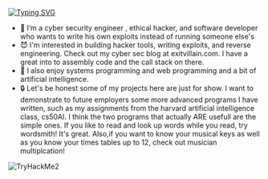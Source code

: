 [![Typing SVG](https://readme-typing-svg.demolab.com/?lines=Hi+I'm+Dan+Gray+alias:exitvillain+)](https://git.io/typing-svg)
- 👻 I’m a cyber security engineer , ethical hacker, and software developer
     who wants to write his own exploits instead of running someone else's 
- 😈 I'm interested in building hacker tools, writing exploits, and reverse engineering. Check out my cyber sec blog at exitvillain.com. I have a great into 
     to assembly code and the call stack on there. 
- 🤖 I also enjoy systems programming and web programming and a bit of artificial intelligence. 
- 🔒 Let's be honest some of my projects here are just for show. I want to demonstrate to future employers some more advanced programs I have written, such as
  my assignments from the harvard artificial intelligence class, cs50AI. I think the two programs that actually ARE usefull are the simple ones. If you like 
  to read and look up words while you read, try wordsmith! It's great. Also,if you want to know your musical keys as well as you know your times tables up to 
  12, check out musician multiplcation! 
<img src="https://tryhackme-badges.s3.amazonaws.com/exitvillain.png" alt="TryHackMe2">
<!--
**exitvillain/exitvillain** is a ✨ _special_ ✨ repository because its `README.md` (this file) appears on your GitHub profile.

Here are some ideas to get you started:

- 👻⠀Hi! I'm @exitvillain
- 🧑🏻‍💻 I’m a cyber security engineer , ethical hacker, and software developer
     who wants to write his own exploits instead of running someone else's 
- 😈 I'm interested in building hacker tools, writing exploits, and reverse engineering
- 🤖 I also enjoy systems programming and writing web applications. After all To attack a system,
     you should a bit of experience building them, in my opinion.
- 🔒 You might find a few miscelaneous projects posted here as well

-->
